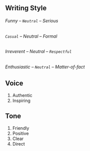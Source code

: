 ## Writing Style

###### Funny – `Neutral` – Serious
###### `Casual` – Neutral – Formal
###### Irreverent – Neutral – `Respectful`
###### Enthusiastic – `Neutral` – Matter-of-fact

## Voice

1. Authentic
2. Inspiring

## Tone

1. Friendly
2. Positive
3. Clear
4. Direct
